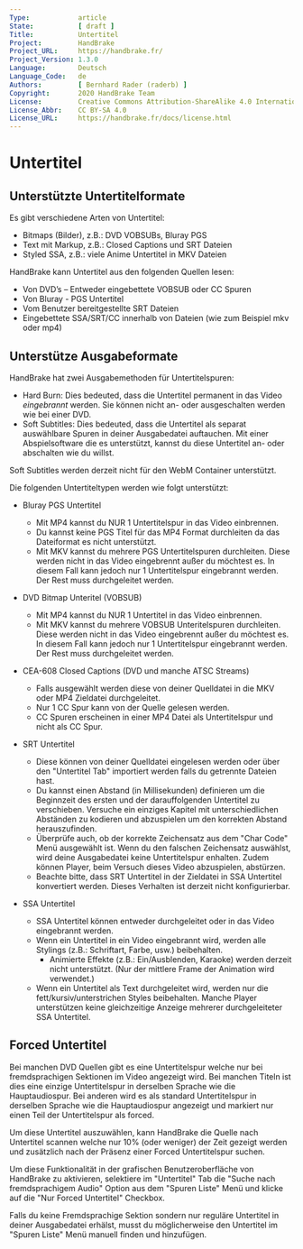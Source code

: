 ```yaml
---
Type:            article
State:           [ draft ]
Title:           Untertitel
Project:         HandBrake
Project_URL:     https://handbrake.fr/
Project_Version: 1.3.0
Language:        Deutsch
Language_Code:   de
Authors:         [ Bernhard Rader (raderb) ]
Copyright:       2020 HandBrake Team
License:         Creative Commons Attribution-ShareAlike 4.0 International
License_Abbr:    CC BY-SA 4.0
License_URL:     https://handbrake.fr/docs/license.html
---
```


Untertitel
=========

## Unterstützte Untertitelformate

Es gibt verschiedene Arten von Untertitel:

- Bitmaps (Bilder), z.B.: DVD VOBSUBs, Bluray PGS
- Text mit Markup, z.B.: Closed Captions und SRT Dateien
- Styled SSA, z.B.: viele Anime Untertitel in MKV Dateien

HandBrake kann Untertitel aus den folgenden Quellen lesen:

- Von DVD’s – Entweder eingebettete VOBSUB oder CC Spuren
- Von Bluray - PGS Untertitel
- Vom Benutzer bereitgestellte SRT Dateien
- Eingebettete SSA/SRT/CC innerhalb von Dateien (wie zum Beispiel mkv oder mp4)

## Unterstütze Ausgabeformate

HandBrake hat zwei Ausgabemethoden für Untertitelspuren:

- Hard Burn: Dies bedeuted, dass die Untertitel permanent in das Video *eingebrannt* werden. Sie können nicht an- oder ausgeschalten werden wie bei einer DVD.
- Soft Subtitles: Dies bedeuted, dass die Untertitel als separat auswählbare Spuren in deiner Ausgabedatei auftauchen. Mit einer Abspielsoftware die es unterstützt, kannst du diese Untertitel an- oder abschalten wie du willst.

Soft Subtitles werden derzeit nicht für den WebM Container unterstützt.

Die folgenden Untertiteltypen werden wie folgt unterstützt:

- Bluray PGS Untertitel
  - Mit MP4 kannst du NUR 1 Untertitelspur in das Video einbrennen.
  - Du kannst keine PGS Titel für das MP4 Format durchleiten da das Dateiformat es nicht unterstützt.
  - Mit MKV kannst du mehrere PGS Untertitelspuren durchleiten. Diese werden nicht in das Video eingebrennt außer du möchtest es. In diesem Fall kann jedoch nur 1 Untertitelspur eingebrannt werden. Der Rest muss durchgeleitet werden.

- DVD Bitmap Unteritel (VOBSUB)
  - Mit MP4 kannst du NUR 1 Untertitel in das Video einbrennen.
  - Mit MKV kannst du mehrere VOBSUB Unteritelspuren durchleiten. Diese werden nicht in das Video eingebrennt außer du möchtest es. In diesem Fall kann jedoch nur 1 Untertitelspur eingebrannt werden. Der Rest muss durchgeleitet werden.

- CEA-608 Closed Captions (DVD und manche ATSC Streams)
  - Falls ausgewählt werden diese von deiner Quelldatei in die MKV oder MP4 Zieldatei durchgeleitet.
  - Nur 1 CC Spur kann von der Quelle gelesen werden.
  - CC Spuren erscheinen in einer MP4 Datei als Untertitelspur und nicht als CC Spur.

- SRT Untertitel
  - Diese können von deiner Quelldatei eingelesen werden oder über den "Untertitel Tab" importiert werden falls du getrennte Dateien hast.
  - Du kannst einen Abstand (in Millisekunden) definieren um die Beginnzeit des ersten und der darauffolgenden Untertitel zu verschieben. Versuche ein einziges Kapitel mit unterschiedlichen Abständen zu kodieren und abzuspielen um den korrekten Abstand herauszufinden.
  - Überprüfe auch, ob der korrekte Zeichensatz aus dem "Char Code" Menü ausgewählt ist. Wenn du den falschen Zeichensatz auswählst, wird deine Ausgabedatei keine Untertitelspur enhalten. Zudem können Player, beim Versuch dieses Video abzuspielen, abstürzen.
  - Beachte bitte, dass SRT Untertitel in der Zieldatei in SSA Untertitel konvertiert werden. Dieses Verhalten ist derzeit nicht konfigurierbar.

- SSA Untertitel
  - SSA Untertitel können entweder durchgeleitet oder in das Video eingebrannt werden.
  - Wenn ein Untertitel in ein Video eingebrannt wird, werden alle Stylings (z.B.: Schriftart, Farbe, usw.) beibehalten.
    - Animierte Effekte (z.B.: Ein/Ausblenden, Karaoke) werden derzeit nicht unterstützt. (Nur der mittlere Frame der Animation wird verwendet.)
  - Wenn ein Untertitel als Text durchgeleitet wird, werden nur die fett/kursiv/unterstrichen Styles beibehalten. Manche Player unterstützen keine gleichzeitige Anzeige mehrerer durchgeleiteter SSA Untertitel.

## Forced Untertitel

Bei manchen DVD Quellen gibt es eine Untertitelspur welche nur bei fremdsprachigen Sektionen im Video angezeigt wird. Bei manchen Titeln ist dies eine einzige Untertitelspur in derselben Sprache wie die Hauptaudiospur. Bei anderen wird es als standard Untertitelspur in derselben Sprache wie die Hauptaudiospur angezeigt und markiert nur einen Teil der Untertitelspur als forced.

Um diese Untertitel auszuwählen, kann HandBrake die Quelle nach Untertitel scannen welche nur 10% (oder weniger) der Zeit gezeigt werden und zusätzlich nach der Präsenz einer Forced Untertitelspur suchen.

Um diese Funktionalität in der grafischen Benutzeroberfläche von HandBrake zu aktivieren, selektiere im "Untertitel" Tab die "Suche nach fremdsprachigem Audio" Option aus dem "Spuren Liste" Menü und klicke auf die "Nur Forced Untertitel" Checkbox.

Falls du keine Fremdsprachige Sektion sondern nur reguläre Untertitel in deiner Ausgabedatei erhälst, musst du möglicherweise den Untertitel im "Spuren Liste" Menü manuell finden und hinzufügen.
